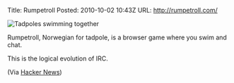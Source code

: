 Title: Rumpetroll
Posted: 2010-10-02 10:43Z
URL: http://rumpetroll.com/

![Tadpoles swimming together](http://static.paulboxley.com/rumpetroll.png)

Rumpetroll, Norwegian for tadpole, is a browser game where you swim and chat.

This is the logical evolution of IRC.

(Via [Hacker News](http://news.ycombinator.com/item?id=1741260))